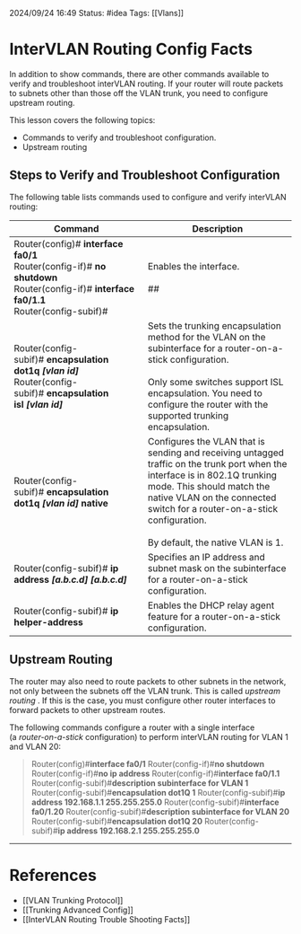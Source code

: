 2024/09/24 16:49
Status: #idea
Tags: [[Vlans]]

# InterVLAN Routing Config Facts

In addition to show commands, there are other commands available to verify and troubleshoot interVLAN routing. If your router will route packets to subnets other than those off the VLAN trunk, you need to configure upstream routing.

This lesson covers the following topics:

- Commands to verify and troubleshoot configuration.
- Upstream routing

## Steps to Verify and Troubleshoot Configuration

The following table lists commands used to configure and verify interVLAN routing:

|Command|Description|
|---|---|
|Router(config)# **interface fa0/1**  <br>Router(config-if)# **no shutdown**  <br>Router(config-if)# **interface fa0/1.1**  <br>Router(config-subif)#|Enables the interface.<br><br>##|
|Router(config-subif)# **encapsulation dot1q _[vlan id]_**  <br>Router(config-subif)# **encapsulation isl _[vlan id]_**|Sets the trunking encapsulation method for the VLAN on the subinterface for a router-on-a-stick configuration.<br><br>Only some switches support ISL encapsulation. You need to configure the router with the supported trunking encapsulation.|
|Router(config-subif)# **encapsulation dot1q _[vlan id]_ native**|Configures the VLAN that is sending and receiving untagged traffic on the trunk port when the interface is in 802.1Q trunking mode. This should match the native VLAN on the connected switch for a router-on-a-stick configuration.<br><br>By default, the native VLAN is 1.|
|Router(config-subif)# **ip address _[a.b.c.d]_ _[a.b.c.d]_**|Specifies an IP address and subnet mask on the subinterface for a router-on-a-stick configuration.|
|Router(config-subif)# **ip helper-address**|Enables the DHCP relay agent feature for a router-on-a-stick configuration.|

## Upstream Routing

The router may also need to route packets to other subnets in the network, not only between the subnets off the VLAN trunk. This is called _upstream routing_ . If this is the case, you must configure other router interfaces to forward packets to other upstream routes.

The following commands configure a router with a single interface (a _router-on-a-stick_ configuration) to perform interVLAN routing for VLAN 1 and VLAN 20:

> Router(config)#**interface fa0/1**
> Router(config-if)#**no shutdown**
> Router(config-if)#**no ip address**
> Router(config-if)#**interface fa0/1.1**
> Router(config-subif)#**description subinterface for VLAN 1**
> Router(config-subif)#**encapsulation dot1Q 1**
> Router(config-subif)#**ip address 192.168.1.1 255.255.255.0**
> Router(config-subif)#**interface fa0/1.20**
> Router(config-subif)#**description subinterface for VLAN 20**
> Router(config-subif)#**encapsulation dot1Q 20**
> Router(config-subif)#**ip address 192.168.2.1 255.255.255.0**






---
# References

- [[VLAN Trunking Protocol]]
- [[Trunking Advanced Config]]
- [[InterVLAN Routing Trouble Shooting Facts]]